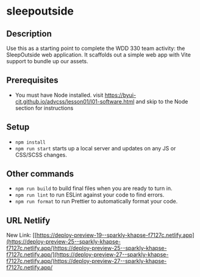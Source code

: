 # sleepoutside

## Description

Use this as a starting point to complete the WDD 330 team activity: the SleepOutside web application. It scaffolds out a simple web app with Vite support to bundle up our assets.

## Prerequisites

- You must have Node installed. visit https://byui-cit.github.io/advcss/lesson01/l01-software.html and skip to the Node section for instructions

## Setup

- `npm install`
- `npm run start` starts up a local server and updates on any JS or CSS/SCSS changes.

## Other commands

- `npm run build` to build final files when you are ready to turn in.
- `npm run lint` to run ESLint against your code to find errors.
- `npm run format` to run Prettier to automatically format your code.


## URL Netlify
New Link: [[https://deploy-preview-19--sparkly-khapse-f7127c.netlify.app](https://deploy-preview-25--sparkly-khapse-f7127c.netlify.app/)https://deploy-preview-25--sparkly-khapse-f7127c.netlify.app/](https://deploy-preview-27--sparkly-khapse-f7127c.netlify.app/)https://deploy-preview-27--sparkly-khapse-f7127c.netlify.app/
